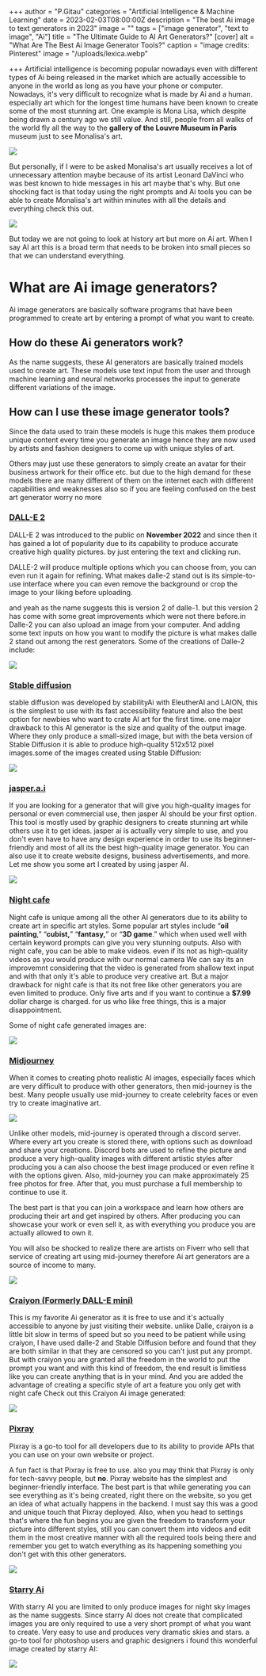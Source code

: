 +++
author = "P.Gitau"
categories = "Artificial Intelligence & Machine Learning"
date = 2023-02-03T08:00:00Z
description = "The best Ai image to text generators in 2023"
image = ""
tags = ["image generator", "text to image", "Ai"]
title = "The Ultimate Guide to AI Art Generators?"
[cover]
alt = "What Are The Best Ai Image Generator Tools?"
caption = "image credits: Pinterest"
image = "/uploads/lexica.webp"

+++
Artificial intelligence is becoming popular nowadays even with different types of Ai being released in the market which are actually accessible to anyone in the world as long as you have your phone or computer. Nowadays, it's very difficult to recognize what is made by Ai and a human. especially art which for the longest time humans have been known to create some of the most stunning art. One example is Mona Lisa, which despite being drawn a century ago we still value. And still, people from all walks of the world fly all the way to the **gallery of the Louvre Museum in Paris** museum just to see Monalisa's art. 

![](/uploads/merlin_137029152_aa4f1816-a22b-477d-8ee4-ebeb6c390ce4-superjumbo.webp)

But personally, if I were to be asked Monalisa's art usually receives a lot of unnecessary attention maybe because of its artist Leonard DaVinci who was best known to hide messages in his art maybe that's why. But one shocking fact is that today using the right prompts and Ai tools you can be able to create Monalisa's art within minutes with all the details and everything check this out.

![](/uploads/2a7e9f9d00000578-3159292-the_new_living_mona_lisa_uses_artificial_intelligence_to_make_a_-a-77_1436792724386.jpg)

But today we are not going to look at history art but more on Ai art. When I say AI art this is a broad term that needs to be broken into small pieces so that we can understand everything.

# What are Ai image generators?

Ai image generators are basically software programs that have been programmed to create art by entering a prompt of what you want to create.

## How do these Ai generators work?

As the name suggests, these AI generators are basically trained models used to create art. These models use text input from the user and through machine learning and neural networks processes the input to generate different variations of the image.

## How can I use these image generator tools?

Since the data used to train these models is huge this makes them produce unique content every time you generate an image hence they are now used by artists and fashion designers to come up with unique styles of art.

Others may just use these generators to simply create an avatar for their business artwork for their office etc. but due to the high demand for these models there are many different of them on the internet each with different capabilities and weaknesses also so if you are feeling confused on the best art generator worry no more

### [DALL-E 2](https://openai.com/dall-e-2/)

DALL-E 2 was introduced to the public on **November 2022** and since then it has gained a lot of popularity due to its capability to produce accurate creative high quality pictures. by just entering the text and clicking run.

DALLE-2 will produce multiple options which you can choose from, you can even run it again for refining. What makes dalle-2 stand out is its simple-to-use interface where you can even remove the background or crop the image to your liking before uploading.

and yeah as the name suggests this is version 2 of dalle-1. but this version 2 has come with some great improvements which were not there before.in Dalle-2 you can also upload an image from your computer. And adding some text inputs on how you want to modify the picture is what makes dalle 2 stand out among the rest generators. Some of the creations of Dalle-2 include:

![](/uploads/screenshot-2022-04-06-at-9-55-11-pm.webp)

### [Stable diffusion](https://stable-diffusion-art.com/)

stable diffusion was developed by stabilityAi with EleutherAI and LAION, this is the simplest to use with its fast accessibility feature and also the best option for newbies who want to crate AI art for the first time. one major drawback to this AI generator is the size and quality of the output image. Where they only produce a small-sized image, but with the beta version of Stable Diffusion it is able to produce high-quality 512x512 pixel images.some of the images created using Stable Diffusion:

![](/uploads/stable-diffusion-press-1024x592.jpeg)

### [jasper.a.i](https://www.googleadservices.com/pagead/aclk?sa=L&ai=DChcSEwis14e0lYH9AhUKkGgJHfMiABEYABAAGgJ3Zg&ohost=www.google.com&cid=CAESbOD2ZeyvyuoIL7GxboPrPea5-sQ2S0Xq5-E1Wo1gJdomky9EJ3fYN5rxEHTairasgR9ul0IYUwlcEZVkp4X9q3qf9YVTdHn4e_aYAlMR2Pr9e0izEHYnRGAubnu45kC6-LSjC9bcLDLJqV2qOw&sig=AOD64_0lezyC6uk27pr_oOEz1FYbiJxwaQ&q&adurl&ved=2ahUKEwjM7oC0lYH9AhUCXqQEHbayAs8Q0Qx6BAgJEAE)

If you are looking for a generator that will give you high-quality images for personal or even commercial use, then jasper AI should be your first option. This tool is mostly used by graphic designers to create stunning art while others use it to get ideas. jasper ai is actually very simple to use, and you don't even have to have any design experience in order to use its beginner-friendly and most of all its the best high-quality image generator. You can also use it to create website designs, business advertisements, and more. Let me show you some art I created by using jasper AI.

![](/uploads/jasper-art-hero.jpg)

### [Night cafe](https://nightcafe.studio/)

Night cafe is unique among all the other AI generators due to its ability to create art in specific art styles. Some popular art styles include “**oil painting**,” “**cubist,**” “**fantasy,**” or “**3D game**.” which when used well with certain keyword prompts can give you very stunning outputs. Also with night cafe, you can be able to make videos. even if its not as high-quality videos as you would produce with our normal camera We can say its an improvemnt considering that the video is generated from shallow text input and with that only it's able to produce very creative art. But a major drawback for night cafe is that its not free like other generators you are even limited to produce. Only five arts and if you want to continue a **$7.99** dollar charge is charged. for us who like free things, this is a major disappointment.

Some of night cafe generated images are:

![](/uploads/ujjuppj6u04blprjpfqd_2x.webp)

### [Midjourney ](https://midjourney.com/)

When it comes to creating photo realistic AI images, especially faces which are very difficult to produce with other generators, then mid-journey is the best. Many people usually use mid-journey to create celebrity faces or even try to create imaginative art.

![](/uploads/tcmcj1qcbfxl1g2i7apa_2x.webp)

Unlike other models, mid-journey is operated through a discord server. Where every art you create is stored there, with options such as download and share your creations. Discord bots are used to refine the picture and produce a very high-quality images with different artistic styles after producing you a can also choose the best image produced or even refine it with the options given. Also, mid-journey you can make approximately 25 free photos for free. After that, you must purchase a full membership to continue to use it.

The best part is that you can join a workspace and learn how others are producing their art and get inspired by others. After producing you can showcase your work or even sell it, as with everything you produce you are actually allowed to own it. 

You will also be shocked to realize there are artists on Fiverr who sell that service of creating art using mid-journey therefore Ai art generators are a source of income to many.

![](/uploads/xbyqfwnj1kb4v7akqryn.webp)

### [Craiyon (Formerly DALL-E mini)](https://www.craiyon.com/)

This is my favorite Ai generator as it is free to use and it's actually accessible to anyone by just visiting their website. unlike Dalle, craiyon is a little bit slow in terms of speed but so you need to be patient while using craiyon, I have used dalle-2 and Stable Diffusion before and found that they are both similar in that they are censored so you can't just put any prompt. But with craiyon you are granted all the freedom in the world to put the prompt you want and with this kind of freedom, the end result is limitless like you can create anything that is in your mind. And you are added the advantage of creating a specific style of art a feature you only get with night cafe Check out this Craiyon Ai image generated:

![](/uploads/38gwiyqqu7g91.webp)

### [Pixray](https://pixray.gob.io/)

Pixray is a go-to tool for all developers due to its ability to provide APIs that you can use on your own website or project.

A fun fact is that Pixray is free to use. also you may think that Pixray is only for tech-savvy people, but **no**. Pixray website has the simplest and beginner-friendly interface. The best part is that while generating you can see everything as it's being created, right there on the website, so you get an idea of what actually happens in the backend. I must say this was a good and unique touch that Pixray deployed. Also, when you head to settings that's where the fun begins you are given the freedom to transform your picture into different styles, still you can convert them into videos and edit them in the most creative manner with all the required tools being there and remember you get to watch everything as its happening something you don't get with this other generators. 

![](/uploads/icqtchy5p7z71.webp)

### [Starry Ai](https://www.starryai.com/)

With starry AI you are limited to only produce images for night sky images as the name suggests. Since starry AI does not create that complicated images you are only required to use a very short prompt of what you want to create. Very easy to use and produces very dramatic skies and stars. a go-to tool for photoshop users and graphic designers i found this wonderful image created by starry AI:

![](/uploads/shutterstock_1936603141.jpg)